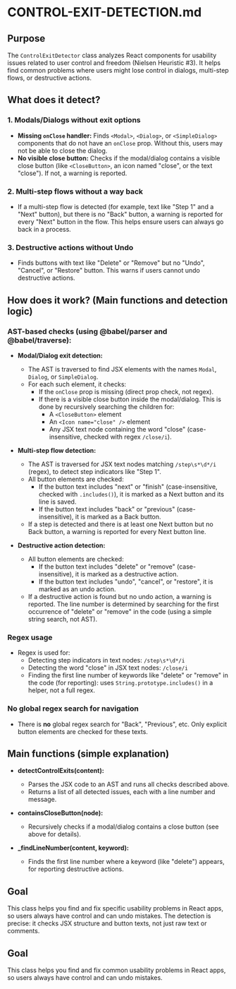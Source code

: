 
# CONTROL-EXIT-DETECTION.md

## Purpose
The `ControlExitDetector` class analyzes React components for usability issues related to user control and freedom (Nielsen Heuristic #3). It helps find common problems where users might lose control in dialogs, multi-step flows, or destructive actions.

## What does it detect?

### 1. Modals/Dialogs without exit options
- **Missing `onClose` handler:** Finds `<Modal>`, `<Dialog>`, or `<SimpleDialog>` components that do not have an `onClose` prop. Without this, users may not be able to close the dialog.
- **No visible close button:** Checks if the modal/dialog contains a visible close button (like `<CloseButton>`, an icon named "close", or the text "close"). If not, a warning is reported.

### 2. Multi-step flows without a way back
- If a multi-step flow is detected (for example, text like "Step 1" and a "Next" button), but there is no "Back" button, a warning is reported for every "Next" button in the flow. This helps ensure users can always go back in a process.

### 3. Destructive actions without Undo
- Finds buttons with text like "Delete" or "Remove" but no "Undo", "Cancel", or "Restore" button. This warns if users cannot undo destructive actions.


## How does it work? (Main functions and detection logic)

### AST-based checks (using @babel/parser and @babel/traverse):

- **Modal/Dialog exit detection:**
	- The AST is traversed to find JSX elements with the names `Modal`, `Dialog`, or `SimpleDialog`.
	- For each such element, it checks:
		- If the `onClose` prop is missing (direct prop check, not regex).
		- If there is a visible close button inside the modal/dialog. This is done by recursively searching the children for:
			- A `<CloseButton>` element
			- An `<Icon name="close" />` element
			- Any JSX text node containing the word "close" (case-insensitive, checked with regex `/close/i`).

- **Multi-step flow detection:**
	- The AST is traversed for JSX text nodes matching `/step\s*\d*/i` (regex), to detect step indicators like "Step 1".
	- All button elements are checked:
		- If the button text includes "next" or "finish" (case-insensitive, checked with `.includes()`), it is marked as a Next button and its line is saved.
		- If the button text includes "back" or "previous" (case-insensitive), it is marked as a Back button.
	- If a step is detected and there is at least one Next button but no Back button, a warning is reported for every Next button line.

- **Destructive action detection:**
	- All button elements are checked:
		- If the button text includes "delete" or "remove" (case-insensitive), it is marked as a destructive action.
		- If the button text includes "undo", "cancel", or "restore", it is marked as an undo action.
	- If a destructive action is found but no undo action, a warning is reported. The line number is determined by searching for the first occurrence of "delete" or "remove" in the code (using a simple string search, not AST).

### Regex usage
- Regex is used for:
	- Detecting step indicators in text nodes: `/step\s*\d*/i`
	- Detecting the word "close" in JSX text nodes: `/close/i`
	- Finding the first line number of keywords like "delete" or "remove" in the code (for reporting): uses `String.prototype.includes()` in a helper, not a full regex.

### No global regex search for navigation
- There is **no** global regex search for "Back", "Previous", etc. Only explicit button elements are checked for these texts.

## Main functions (simple explanation)

- **detectControlExits(content):**
	- Parses the JSX code to an AST and runs all checks described above.
	- Returns a list of all detected issues, each with a line number and message.

- **containsCloseButton(node):**
	- Recursively checks if a modal/dialog contains a close button (see above for details).

- **_findLineNumber(content, keyword):**
	- Finds the first line number where a keyword (like "delete") appears, for reporting destructive actions.

## Goal
This class helps you find and fix specific usability problems in React apps, so users always have control and can undo mistakes. The detection is precise: it checks JSX structure and button texts, not just raw text or comments.

## Goal
This class helps you find and fix common usability problems in React apps, so users always have control and can undo mistakes.

